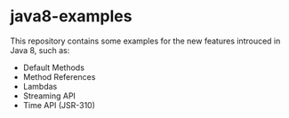 # java8-examples
This repository contains some examples for the new features introuced in Java 8, such as:

-  Default Methods
- Method References
- Lambdas
- Streaming API
- Time API (JSR-310)
